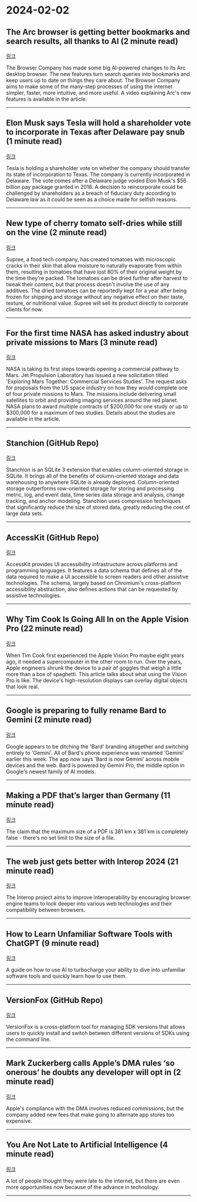 <h1>2024-02-02</h1><h2>The Arc browser is getting better bookmarks and search results, all thanks to AI (2 minute read)</h2><p><a href="https://www.theverge.com/2024/2/1/24058013/arc-browser-smart-folders-browse-for-me-ai?utm_source=tldrnewsletter">링크</a>  </p><p>The Browser Company has made some big AI-powered changes to its Arc desktop browser. The new features turn search queries into bookmarks and keep users up to date on things they care about. The Browser Company aims to make some of the many-step processes of using the internet simpler, faster, more intuitive, and more useful. A video explaining Arc's new features is available in the article. </p><hr /><h2>Elon Musk says Tesla will hold a shareholder vote to incorporate in Texas after Delaware pay snub (1 minute read)</h2><p><a href="https://www.cnbc.com/2024/02/01/elon-musk-tesla-will-hold-a-shareholder-vote-to-incorporate-in-texas.html?utm_source=tldrnewsletter">링크</a>  </p><p>Tesla is holding a shareholder vote on whether the company should transfer its state of incorporation to Texas. The company is currently incorporated in Delaware. The vote comes after a Delaware judge voided Elon Musk's $56 billion pay package granted in 2018. A decision to reincorporate could be challenged by shareholders as a breach of fiduciary duty according to Delaware law as it could be seen as a choice made for selfish reasons. </p><hr /><h2>New type of cherry tomato self-dries while still on the vine (2 minute read)</h2><p><a href="https://newatlas.com/science/self-drying-cherry-tomato/?utm_source=tldrnewsletter">링크</a>  </p><p>Supree, a food tech company, has created tomatoes with microscopic cracks in their skin that allow moisture to naturally evaporate from within them, resulting in tomatoes that have lost 80% of their original weight by the time they're packed. The tomatoes can be dried further after harvest to tweak their content, but that process doesn't involve the use of any additives. The dried tomatoes can be reportedly kept for a year after being frozen for shipping and storage without any negative effect on their taste, texture, or nutritional value. Supree will sell its product directly to corporate clients for now. </p><hr /><h2>For the first time NASA has asked industry about private missions to Mars (3 minute read)</h2><p><a href="https://arstechnica.com/space/2024/02/for-the-first-time-nasa-has-asked-industry-about-private-missions-to-mars/?utm_source=tldrnewsletter">링크</a>  </p><p>NASA is taking its first steps towards opening a commercial pathway to Mars. Jet Propulsion Laboratory has issued a new solicitation titled 'Exploring Mars Together: Commercial Services Studies'. The request asks for proposals from the US space industry on how they would complete one of four private missions to Mars. The missions include delivering small satellites to orbit and providing imaging services around the red planet. NASA plans to award multiple contracts of $200,000 for one study or up to $300,000 for a maximum of two studies. Details about the studies are available in the article. </p><hr /><h2>Stanchion (GitHub Repo)</h2><p><a href="https://github.com/dgllghr/stanchion?utm_source=tldrnewsletter">링크</a>  </p><p>Stanchion is an SQLite 3 extension that enables column-oriented storage in SQLite. It brings all of the benefits of column-oriented storage and data warehousing to anywhere SQLite is already deployed. Column-oriented storage outperforms row-oriented storage for storing and processing metric, log, and event data, time series data storage and analysis, change tracking, and anchor modeling. Stanchion uses compression techniques that significantly reduce the size of stored data, greatly reducing the cost of large data sets. </p><hr /><h2>AccessKit (GitHub Repo)</h2><p><a href="https://github.com/AccessKit/accesskit?utm_source=tldrnewsletter">링크</a>  </p><p>AccessKit provides UI accessibility infrastructure across platforms and programming languages. It features a data schema that defines all of the data required to make a UI accessible to screen readers and other assistive technologies. The schema, largely based on Chromium's cross-platform accessibility abstraction, also defines actions that can be requested by assistive technologies. </p><hr /><h2>Why Tim Cook Is Going All In on the Apple Vision Pro (22 minute read)</h2><p><a href="https://www.vanityfair.com/news/tim-cook-apple-vision-pro?utm_source=tldrnewsletter">링크</a>  </p><p>When Tim Cook first experienced the Apple Vision Pro maybe eight years ago, it needed a supercomputer in the other room to run. Over the years, Apple engineers shrunk the device to a pair of goggles that weigh a little more than a box of spaghetti. This article talks about what using the Vision Pro is like. The device's high-resolution displays can overlay digital objects that look real. </p><hr /><h2>Google is preparing to fully rename Bard to Gemini (2 minute read)</h2><p><a href="https://9to5google.com/2024/02/01/google-bard-rename-gemini/?utm_source=tldrnewsletter">링크</a>  </p><p>Google appears to be ditching the 'Bard' branding altogether and switching entirely to 'Gemini'. All of Bard's phone experience was renamed 'Gemini' earlier this week. The app now says 'Bard is now Gemini' across mobile devices and the web. Bard is powered by Gemini Pro, the middle option in Google's newest family of AI models. </p><hr /><h2>Making a PDF that’s larger than Germany (11 minute read)</h2><p><a href="https://alexwlchan.net/2024/big-pdf/?utm_source=tldrnewsletter">링크</a>  </p><p>The claim that the maximum size of a PDF is 381 km x 381 km is completely false - there's no set limit to the size of a file. </p><hr /><h2>The web just gets better with Interop 2024 (21 minute read)</h2><p><a href="https://webkit.org/blog/14955/the-web-just-gets-better-with-interop/?utm_source=tldrnewsletter">링크</a>  </p><p>The Interop project aims to improve interoperability by encouraging browser engine teams to look deeper into various web technologies and their compatibility between browsers. </p><hr /><h2>How to Learn Unfamiliar Software Tools with ChatGPT (9 minute read)</h2><p><a href="https://thenewstack.io/how-to-learn-unfamiliar-software-tools-with-chatgpt/?utm_source=tldrnewsletter">링크</a>  </p><p>A guide on how to use AI to turbocharge your ability to dive into unfamiliar software tools and quickly learn how to use them. </p><hr /><h2>VersionFox (GitHub Repo)</h2><p><a href="https://github.com/version-fox/vfox?utm_source=tldrnewsletter">링크</a>  </p><p>VersionFox is a cross-platform tool for managing SDK versions that allows users to quickly install and switch between different versions of SDKs using the command line. </p><hr /><h2>Mark Zuckerberg calls Apple’s DMA rules ‘so onerous’ he doubts any developer will opt in (2 minute read)</h2><p><a href="https://techcrunch.com/2024/02/01/mark-zuckerberg-calls-apples-dma-rules-so-onerous-he-doubts-any-developer-will-opt-in/?utm_source=tldrnewsletter">링크</a>  </p><p>Apple's compliance with the DMA involves reduced commissions, but the company added new fees that make going to alternate app stores too expensive. </p><hr /><h2>You Are Not Late to Artificial Intelligence (4 minute read)</h2><p><a href="https://thealgorithmicbridge.substack.com/p/you-are-not-late-to-artificial-intelligence?utm_source=tldrnewsletter">링크</a>  </p><p>A lot of people thought they were late to the internet, but there are even more opportunities now because of the advance in technology. </p><hr />